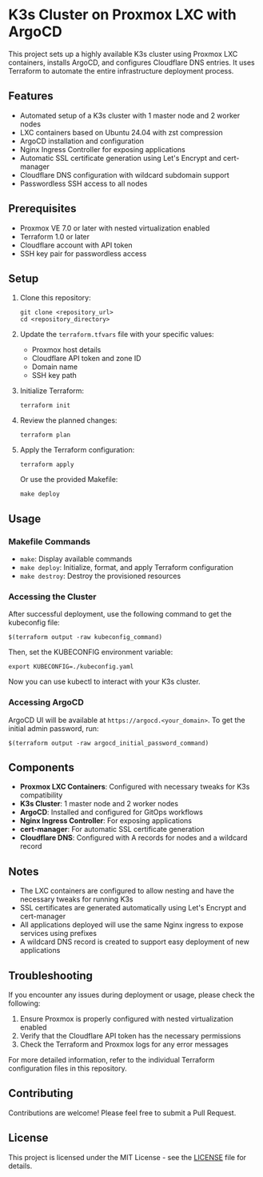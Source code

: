 # K3s Cluster on Proxmox LXC with ArgoCD

This project sets up a highly available K3s cluster using Proxmox LXC containers, installs ArgoCD, and configures Cloudflare DNS entries. It uses Terraform to automate the entire infrastructure deployment process.

## Features

- Automated setup of a K3s cluster with 1 master node and 2 worker nodes
- LXC containers based on Ubuntu 24.04 with zst compression
- ArgoCD installation and configuration
- Nginx Ingress Controller for exposing applications
- Automatic SSL certificate generation using Let's Encrypt and cert-manager
- Cloudflare DNS configuration with wildcard subdomain support
- Passwordless SSH access to all nodes

## Prerequisites

- Proxmox VE 7.0 or later with nested virtualization enabled
- Terraform 1.0 or later
- Cloudflare account with API token
- SSH key pair for passwordless access

## Setup

1. Clone this repository:
   ```
   git clone <repository_url>
   cd <repository_directory>
   ```

2. Update the `terraform.tfvars` file with your specific values:
   - Proxmox host details
   - Cloudflare API token and zone ID
   - Domain name
   - SSH key path

3. Initialize Terraform:
   ```
   terraform init
   ```

4. Review the planned changes:
   ```
   terraform plan
   ```

5. Apply the Terraform configuration:
   ```
   terraform apply
   ```
   Or use the provided Makefile:
   ```
   make deploy
   ```

## Usage

### Makefile Commands

- `make`: Display available commands
- `make deploy`: Initialize, format, and apply Terraform configuration
- `make destroy`: Destroy the provisioned resources

### Accessing the Cluster

After successful deployment, use the following command to get the kubeconfig file:

```
$(terraform output -raw kubeconfig_command)
```

Then, set the KUBECONFIG environment variable:

```
export KUBECONFIG=./kubeconfig.yaml
```

Now you can use kubectl to interact with your K3s cluster.

### Accessing ArgoCD

ArgoCD UI will be available at `https://argocd.<your_domain>`. To get the initial admin password, run:

```
$(terraform output -raw argocd_initial_password_command)
```

## Components

- **Proxmox LXC Containers**: Configured with necessary tweaks for K3s compatibility
- **K3s Cluster**: 1 master node and 2 worker nodes
- **ArgoCD**: Installed and configured for GitOps workflows
- **Nginx Ingress Controller**: For exposing applications
- **cert-manager**: For automatic SSL certificate generation
- **Cloudflare DNS**: Configured with A records for nodes and a wildcard record

## Notes

- The LXC containers are configured to allow nesting and have the necessary tweaks for running K3s
- SSL certificates are generated automatically using Let's Encrypt and cert-manager
- All applications deployed will use the same Nginx ingress to expose services using prefixes
- A wildcard DNS record is created to support easy deployment of new applications

## Troubleshooting

If you encounter any issues during deployment or usage, please check the following:

1. Ensure Proxmox is properly configured with nested virtualization enabled
2. Verify that the Cloudflare API token has the necessary permissions
3. Check the Terraform and Proxmox logs for any error messages

For more detailed information, refer to the individual Terraform configuration files in this repository.

## Contributing

Contributions are welcome! Please feel free to submit a Pull Request.

## License

This project is licensed under the MIT License - see the [LICENSE](LICENSE) file for details.